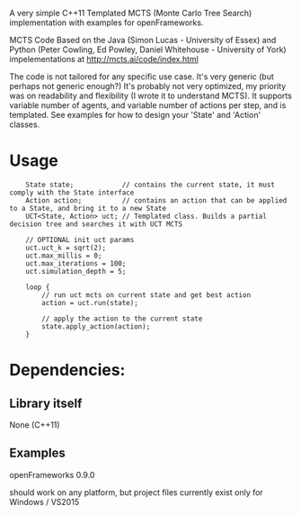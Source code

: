

A very simple C++11 Templated MCTS (Monte Carlo Tree Search) implementation with examples for openFrameworks. 

MCTS Code Based on the Java (Simon Lucas - University of Essex) and Python (Peter Cowling, Ed Powley, Daniel Whitehouse - University of York) impelementations at http://mcts.ai/code/index.html

The code is not tailored for any specific use case. It's very generic (but perhaps not generic enough?)
It's probably not very optimized, my priority was on readability and flexibility (I wrote it to understand MCTS).
It supports variable number of agents, and variable number of actions per step, and is templated. See examples for how to design your 'State' and 'Action' classes.

# Usage
        State state;            // contains the current state, it must comply with the State interface
        Action action;          // contains an action that can be applied to a State, and bring it to a new State
        UCT<State, Action> uct; // Templated class. Builds a partial decision tree and searches it with UCT MCTS
        
        // OPTIONAL init uct params
        uct.uct_k = sqrt(2);
        uct.max_millis = 0;
        uct.max_iterations = 100;
        uct.simulation_depth = 5;
        
        loop {
        	// run uct mcts on current state and get best action
        	action = uct.run(state);
        
        	// apply the action to the current state
        	state.apply_action(action);
        }


# Dependencies:
## Library itself
None (C++11)

## Examples
openFrameworks 0.9.0

should work on any platform, but project files currently exist only for Windows / VS2015

